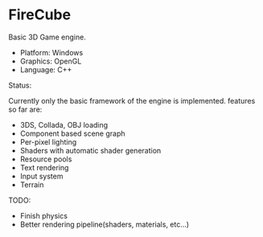 FireCube
========

Basic 3D Game engine.
   * Platform: Windows
   * Graphics: OpenGL
   * Language: C++

Status:

Currently only the basic framework of the engine is implemented. features so far are:
   * 3DS, Collada, OBJ loading
   * Component based scene graph
   * Per-pixel lighting
   * Shaders with automatic shader generation
   * Resource pools
   * Text rendering
   * Input system
   * Terrain

TODO:
   * Finish physics
   * Better rendering pipeline(shaders, materials, etc...)
